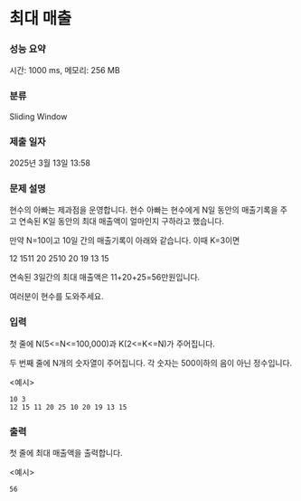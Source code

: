 # 최대 매출

### 성능 요약

시간: 1000 ms, 메모리: 256 MB

### 분류

Sliding Window

### 제출 일자

2025년 3월 13일 13:58

### 문제 설명

현수의 아빠는 제과점을 운영합니다. 현수 아빠는 현수에게 N일 동안의 매출기록을 주고 연속된 K일 동안의 최대 매출액이 얼마인지 구하라고 했습니다.

만약 N=10이고 10일 간의 매출기록이 아래와 같습니다. 이때 K=3이면

12 1511 20 2510 20 19 13 15

연속된 3일간의 최대 매출액은 11+20+25=56만원입니다.

여러분이 현수를 도와주세요.

### 입력

첫 줄에 N(5<=N<=100,000)과 K(2<=K<=N)가 주어집니다.

두 번째 줄에 N개의 숫자열이 주어집니다. 각 숫자는 500이하의 음이 아닌 정수입니다.

<예시>
```text
10 3
12 15 11 20 25 10 20 19 13 15

```

### 출력

첫 줄에 최대 매출액을 출력합니다.

<예시>
```text
56
```